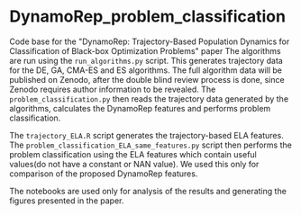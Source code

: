 # DynamoRep_problem_classification
Code base for the "DynamoRep: Trajectory-Based Population Dynamics for Classification of Black-box Optimization Problems" paper
The algorithms are run using the `run_algorithms.py` script. This generates trajectory data for the DE, GA, CMA-ES and ES algorithms. The full algorithm data will be published on Zenodo, after the double blind review process is done, since Zenodo requires author information to be revealed.
The `problem_classification.py` then reads the trajectory data generated by the algorithms, calculates the DynamoRep features and performs problem classification.

The `trajectory_ELA.R` script generates the trajectory-based ELA features. 
The `problem_classification_ELA_same_features.py` script then performs the problem classification using the ELA features which contain useful values(do not have a constant or NAN value). 
We used this only for comparison of the proposed DynamoRep features.

The notebooks are used only for analysis of the results and generating the figures presented in the paper.

